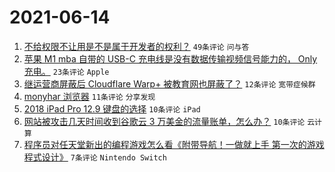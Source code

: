 # 2021-06-14

1. [不给权限不让用是不是属于开发者的权利？](https://www.v2ex.com/t/783290) `49条评论` `问与答`
1. [苹果 M1 mba 自带的 USB-C 充电线是没有数据传输视频信号能力的， Only 充电。](https://www.v2ex.com/t/783293) `23条评论` `Apple`
1. [继运营商屏蔽后 Cloudflare Warp+ 被教育网也屏蔽了？](https://www.v2ex.com/t/783276) `12条评论` `宽带症候群`
1. [monyhar 浏览器](https://www.v2ex.com/t/783294) `11条评论` `分享发现`
1. [2018 iPad Pro 12.9 键盘的选择](https://www.v2ex.com/t/783288) `10条评论` `iPad`
1. [网站被攻击几天时间收到谷歌云 3 万美金的流量账单，怎么办？](https://www.v2ex.com/t/783287) `10条评论` `云计算`
1. [程序员对任天堂新出的编程游戏怎么看《附带导航！一做就上手 第一次的游戏程式设计》](https://www.v2ex.com/t/783279) `7条评论` `Nintendo Switch`
